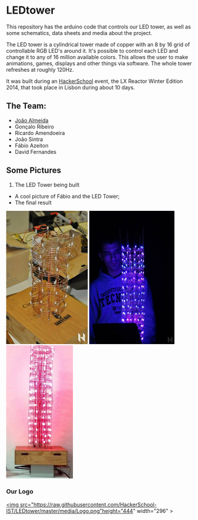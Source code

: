 # LEDtower
This repository has the arduino code that controls our LED tower, as well as some schematics, data sheets and media about the project.

The LED tower is a cylindrical tower made of copper with an 8 by 16 grid of controllable RGB LED's around it.
It's possible to control each LED and change it to any of 16 million available colors. This allows the user to make animations, games, displays and other things via software. The whole tower refreshes at roughly 120Hz.

It was built during an [HackerSchool](http://hackerschool.io/) event, the LX Reactor Winter Edition 2014, that took place in Lisbon during about 10 days.

## The Team:
- [João Almeida](http://joao-m-almeida.github.io/)
- Gonçalo Ribeiro
- Ricardo Amendoeira
- João Sintra
- Fábio Azeiton
- David Fernandes


## Some Pictures

1. The LED Tower being built
- A cool picture of Fábio and the LED Tower;
- The final result


<a href="https://raw.githubusercontent.com/HackerSchool-IST/LEDtower/master/media/Tower_construction.jpg"><img src="https://raw.githubusercontent.com/HackerSchool-IST/LEDtower/master/media/Tower_construction.jpg" height="360" width="220" ></a>
<a href="https://raw.githubusercontent.com/HackerSchool-IST/LEDtower/master/media/Tower2.jpg"><img src="https://raw.githubusercontent.com/HackerSchool-IST/LEDtower/master/media/Tower2.jpg" height="360" width="230"  ></a>
<a href="https://raw.githubusercontent.com/HackerSchool-IST/LEDtower/master/media/Tower.Red.png"><img src="https://raw.githubusercontent.com/HackerSchool-IST/LEDtower/master/media/Tower.Red.png" height="360" width="180" ></a>

### Our Logo

<a href="https://raw.githubusercontent.com/HackerSchool-IST/LEDtower/master/media/Logo.png"><img src="https://raw.githubusercontent.com/HackerSchool-IST/LEDtower/master/media/Logo.png"height="444" width="296" ></a>
